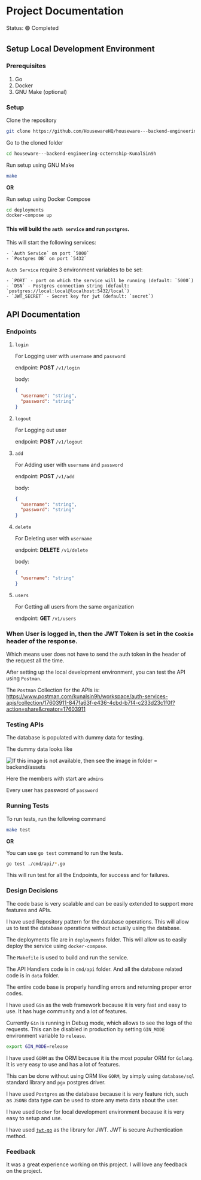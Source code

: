 # Project Documentation

Status: :green_circle: Completed

## Setup Local Development Environment

### Prerequisites

1. Go
2. Docker
3. GNU Make (optional)

### Setup

Clone the repository

```bash
git clone https://github.com/HousewareHQ/houseware---backend-engineering-octernship-KunalSin9h.git
```

Go to the cloned folder

```bash
cd houseware---backend-engineering-octernship-KunalSin9h
```

Run setup using GNU Make

```bash
make
```

**OR**

Run setup using Docker Compose

```bash
cd deployments
docker-compose up
```

#### This will build the `auth service` and run `postgres`.

This will start the following services:

    - `Auth Service` on port `5000`
    - `Postgres DB` on port `5432`

`Auth Service` require 3 environment variables to be set:

    - `PORT` - port on which the service will be running (default: `5000`)
    - `DSN` - Postgres connection string (default: `postgres://local:local@localhost:5432/local`)
    - `JWT_SECRET` - Secret key for jwt (default: `secret`)

## API Documentation

### Endpoints

1. `login`

   For Logging user with `username` and `password`

   endpoint: **POST** `/v1/login`

   body:

   ```json
   {
     "username": "string",
     "password": "string"
   }
   ```

2. `logout`

   For Logging out user

   endpoint: **POST** `/v1/logout`

3. `add`

   For Adding user with `username` and `password`

   endpoint: **POST** `/v1/add`

   body:

   ```json
   {
     "username": "string",
     "password": "string"
   }
   ```

4. `delete`

   For Deleting user with `username`

   endpoint: **DELETE** `/v1/delete`

   body:

   ```json
   {
     "username": "string"
   }
   ```

5. `users`

   For Getting all users from the same organization

   endpoint: **GET** `/v1/users`

### When User is logged in, then the JWT Token is set in the `Cookie` header of the response.

Which means user does not have to send the auth token in the header of the request all the time.

After setting up the local development environment, you can test the API using `Postman`.

The `Postman` Collection for the APIs is: https://www.postman.com/kunalsin9h/workspace/auth-services-apis/collection/17603911-847fa63f-e436-4cbd-b7f4-c233d23c1f0f?action=share&creator=17603911

### Testing APIs

The database is populated with dummy data for testing.

The dummy data looks like

![If this image is not available, then see the image in folder = backend/assets](https://tiddi.kunalsin9h.dev/LcturXP)

Here the members with start are `admins`

Every user has password of `password`

### Running Tests

To run tests, run the following command

```bash
make test
```

**OR**

You can use `go test` command to run the tests.

```bash
go test ./cmd/api/*.go
```

This will run test for all the Endpoints, for success and for failures.

### Design Decisions

The code base is very scalable and can be easily extended to support more features and APIs.

I have used Repository pattern for the database operations. This will allow us to test the database operations without actually using the database.

The deployments file are in `deployments` folder. This will allow us to easily deploy the service using `docker-compose`.

The `Makefile` is used to build and run the service.

The API Handlers code is in `cmd/api` folder. And all the database related code is in `data` folder.

The entire code base is properly handling errors and returning proper error codes.

I have used `Gin` as the web framework because it is very fast and easy to use. It has huge community and a lot of features.

Currently `Gin` is running in Debug mode, which allows to see the logs of the requests. This can be disabled in production by setting `GIN_MODE` environment variable to `release`.

```bash
export GIN_MODE=release
```

I have used `GORM` as the ORM because it is the most popular ORM for `Golang`. It is very easy to use and has a lot of features.

This can be done without using ORM like `GORM`, by simply using `database/sql` standard library and `pgx` postgres driver.

I have used `Postgres` as the database because it is very feature rich, such as `JSONB` data type can be used to store any meta data about the user.

I have used `Docker` for local development environment because it is very easy to setup and use.

I have used [`jwt-go`](https://github.com/golang-jwt/jwt) as the library for JWT. JWT is secure Authentication method.

### Feedback

It was a great experience working on this project. I will love any feedback on the project.
